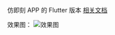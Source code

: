 仿即刻 APP 的 Flutter 版本
[相关文档](https://juejin.im/post/5d4a669f6fb9a06b2e3cdc8b)

效果图：
![效果图](https://leo-doc-img.oss-cn-hangzhou.aliyuncs.com/doc-img/jike.gif)

